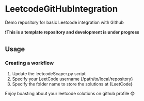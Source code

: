 # LeetcodeGitHubIntegration

Demo repository for basic Leetcode integration with Github

❗**This is a template repository and development is under progress**
 
## Usage 

### Creating a workflow

1. Update the leetcodeScaper.py script
2. Specify your LeetCode username {/path/to/local/repository}
3. Specify the folder name to store the solutions at {LeetCode}

Enjoy boasting about your leetcode solutions on github profile 😎
